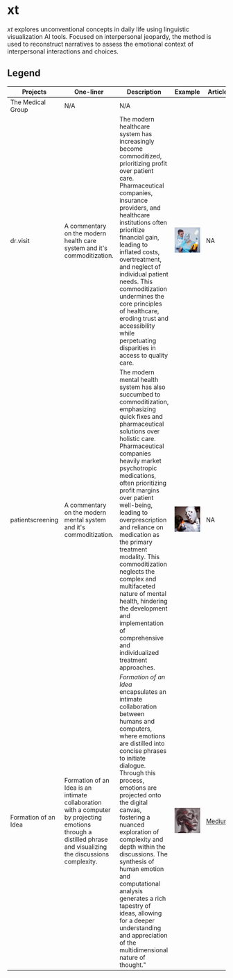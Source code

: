 # xt

*xt* explores unconventional concepts in daily life using linguistic visualization AI tools. Focused on interpersonal jeopardy, the method is used to reconstruct narratives to assess the emotional context of interpersonal interactions and choices. 

## Legend

| Projects     | One-liner | Description                                                  | Example  | Article |
| ------------ | --------- | ------------------------------------------------------------ | --- | --- | 
| The Medical Group                  | N/A            | N/A  | 
| dr.visit                  | A commentary on the modern health care system and it's commoditization.     | The modern healthcare system has increasingly become commoditized, prioritizing profit over patient care. Pharmaceutical companies, insurance providers, and healthcare institutions often prioritize financial gain, leading to inflated costs, overtreatment, and neglect of individual patient needs. This commoditization undermines the core principles of healthcare, eroding trust and accessibility while perpetuating disparities in access to quality care.       |   <img height="100%" width="100%" src="https://github.com/cskonopka/syncretism-network/blob/main/assets/xt-drvisit.jpg"/>  | NA |
| patientscreening          | A commentary on the modern mental system and it's commoditization.    | The modern mental health system has also succumbed to commoditization, emphasizing quick fixes and pharmaceutical solutions over holistic care. Pharmaceutical companies heavily market psychotropic medications, often prioritizing profit margins over patient well-being, leading to overprescription and reliance on medication as the primary treatment modality. This commoditization neglects the complex and multifaceted nature of mental health, hindering the development and implementation of comprehensive and individualized treatment approaches.        |    <img height="100%" width="100%" src="https://github.com/cskonopka/syncretism-network/blob/main/assets/xt-patientscreening.jpg"/>  | NA |
| Formation of an Idea      | Formation of an Idea is an intimate collaboration with a computer by projecting emotions through a distilled phrase and visualizing the discussions complexity.      | _Formation of an Idea_ encapsulates an intimate collaboration between humans and computers, where emotions are distilled into concise phrases to initiate dialogue. Through this process, emotions are projected onto the digital canvas, fostering a nuanced exploration of complexity and depth within the discussions. The synthesis of human emotion and computational analysis generates a rich tapestry of ideas, allowing for a deeper understanding and appreciation of the multidimensional nature of thought."      |    <img height="100%" width="100%" src="https://github.com/cskonopka/syncretism-network/blob/main/assets/xt-formationofanidea.webp"/>  | [Medium](https://medium.com/@gg.the.garbage.man.gg/formation-of-an-idea-c0776313dac0) | 
